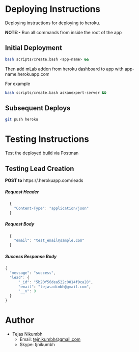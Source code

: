 # Deploying Instructions
Deploying instructions for deploying to heroku.

**NOTE:-** Run all commands from inside the root of the app

## Initial Deployment
```bash
bash scripts/create.bash <app-name> &&
```
Then add mLab addon from heroku dashboard to app with app-name.herokuapp.com

For example
```bash
bash scripts/create.bash askanexpert-server &&
```

## Subsequent Deploys
```bash
git push heroku
```

# Testing Instructions
Test the deployed build via Postman

## Testing Lead Creation

**POST to**  https://<app-name>.herokuapp.com/leads

##### Request Header
```javascript
  {
    "Content-Type": "application/json"
  }
```

##### Request Body
```javascript
  {
    "email": "test_email@sample.com"
  }
```

##### Success Response Body
```javascript
{
  "message": "success",
  "lead": {
      "_id": "5b20f56dea522c0014f9ca20",
      "email": "tejasadimbh@gmail.com",
      "__v": 0
  }
}
```
# Author
- Tejas Nikumbh
  - Email: tejnikumbh@gmail.com
  - Skype: tjnikumbh
